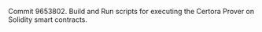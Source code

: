 Commit 9653802.                    Build and Run scripts for executing the Certora Prover on Solidity smart contracts.